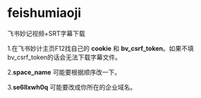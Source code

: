 # feishumiaoji
飞书妙记视频+SRT字幕下载

1.在飞书妙计主页F12找自己的 **cookie** 和 **bv_csrf_token**。如果不填bv_csrf_token的话会无法下载字幕文件。

2.**space_name** 可能要根据顺序改一下。

3.**se6llxwh0q** 可能要改成你所在的企业域名。
